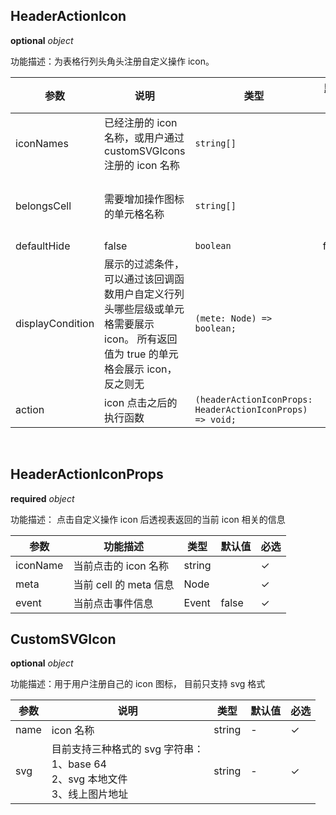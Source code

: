 ## HeaderActionIcon

<description> **optional**  _object_ </description>

功能描述：为表格行列头角头注册自定义操作 icon。

| 参数             | 说明                                                         | 类型                                                    | 默认值 | 必选 | 取值                                                       |
| ---------------- | ------------------------------------------------------------ | ------------------------------------------------------- | ------ | ---- | ---------------------------------------------------------- |
| iconNames        | 已经注册的 icon 名称，或用户通过 customSVGIcons 注册的 icon 名称 | `string[]`                                              |        | ✓    |                                                            |
| belongsCell      | 需要增加操作图标的单元格名称                                 | `string[]`                                              |        | ✓    | 角头：'cornerCell';<br>列头：'colCell';<br>行头：'rowCell' |
| defaultHide      | false                                                        | `boolean`                                               | false  |      | true                                                       |
| displayCondition | 展示的过滤条件，可以通过该回调函数用户自定义行列头哪些层级或单元格需要展示 icon。 所有返回值为 true 的单元格会展示 icon，反之则无 | `(mete: Node) => boolean;`                               |        |      |                                                            |
| action           | icon 点击之后的执行函数                                      | `(headerActionIconProps: HeaderActionIconProps) => void;` |        |     |                                                            |

​

## HeaderActionIconProps

<description> **required**  _object_ </description>

功能描述： 点击自定义操作 icon 后透视表返回的当前 icon 相关的信息

| 参数 | 功能描述 | 类型 | 默认值 | 必选 |
| --- | --- | --- | --- | --- |
| iconName | 当前点击的 icon 名称 | string |  | ✓ |
| meta |当前 cell 的 meta 信息| Node | | ✓ |
| event |当前点击事件信息| Event |false| ✓ |

## CustomSVGIcon

<description> **optional**  _object_ </description>

功能描述：用于用户注册自己的 icon 图标， 目前只支持 svg 格式

| 参数 | 说明 | 类型 | 默认值 | 必选 |
| --- | --- | --- | --- | --- |
| name | icon 名称 | string | - | ✓ |
| svg | 目前支持三种格式的 svg 字符串：<br> 1、base 64<br>2、svg 本地文件<br>3、线上图片地址 | string | - | ✓ |
